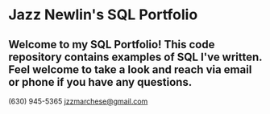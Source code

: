 # Jazz Newlin's SQL Portfolio

## Welcome to my SQL Portfolio! This code repository contains examples of SQL I've written. Feel welcome to take a look and reach via email or phone if you have any questions. 

(630) 945-5365
jzzmarchese@gmail.com
